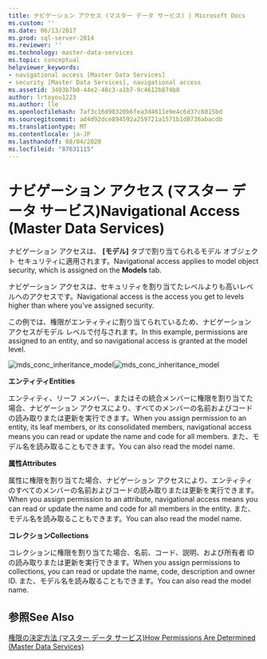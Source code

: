 ```yaml
---
title: ナビゲーション アクセス (マスター データ サービス) | Microsoft Docs
ms.custom: ''
ms.date: 06/13/2017
ms.prod: sql-server-2014
ms.reviewer: ''
ms.technology: master-data-services
ms.topic: conceptual
helpviewer_keywords:
- navigational access [Master Data Services]
- security [Master Data Services], navigational access
ms.assetid: 3403b7b0-44e2-48c3-a1b7-9c4612b874b8
author: lrtoyou1223
ms.author: lle
ms.openlocfilehash: 7af3c16d98320b6fea3d4611e9e4c6d37c6015bd
ms.sourcegitcommit: ad4d92dce894592a259721a1571b1d8736abacdb
ms.translationtype: MT
ms.contentlocale: ja-JP
ms.lasthandoff: 08/04/2020
ms.locfileid: "87631115"
---
```

# <a name="navigational-access-master-data-services"></a><span data-ttu-id="3e606-102">ナビゲーション アクセス (マスター データ サービス)</span><span class="sxs-lookup"><span data-stu-id="3e606-102">Navigational Access (Master Data Services)</span></span>
  <span data-ttu-id="3e606-103">ナビゲーション アクセスは、 **[モデル]** タブで割り当てられるモデル オブジェクト セキュリティに適用されます。</span><span class="sxs-lookup"><span data-stu-id="3e606-103">Navigational access applies to model object security, which is assigned on the **Models** tab.</span></span>  
  
 <span data-ttu-id="3e606-104">ナビゲーション アクセスは、セキュリティを割り当てたレベルよりも高いレベルへのアクセスです。</span><span class="sxs-lookup"><span data-stu-id="3e606-104">Navigational access is the access you get to levels higher than where you've assigned security.</span></span>  
  
 <span data-ttu-id="3e606-105">この例では、権限がエンティティに割り当てられているため、ナビゲーション アクセスがモデル レベルで付与されます。</span><span class="sxs-lookup"><span data-stu-id="3e606-105">In this example, permissions are assigned to an entity, and so navigational access is granted at the model level.</span></span>  
  
 <span data-ttu-id="3e606-106">![mds_conc_inheritance_model](../../2014/master-data-services/media/mds-conc-inheritance-model.gif "mds_conc_inheritance_model")</span><span class="sxs-lookup"><span data-stu-id="3e606-106">![mds_conc_inheritance_model](../../2014/master-data-services/media/mds-conc-inheritance-model.gif "mds_conc_inheritance_model")</span></span>  
  
 <span data-ttu-id="3e606-107">**エンティティ**</span><span class="sxs-lookup"><span data-stu-id="3e606-107">**Entities**</span></span>  
  
 <span data-ttu-id="3e606-108">エンティティ、リーフ メンバー、またはその統合メンバーに権限を割り当てた場合、ナビゲーション アクセスにより、すべてのメンバーの名前およびコードの読み取りまたは更新を実行できます。</span><span class="sxs-lookup"><span data-stu-id="3e606-108">When you assign permission to an entity, its leaf members, or its consolidated members, navigational access means you can read or update the name and code for all members.</span></span> <span data-ttu-id="3e606-109">また、モデル名を読み取ることもできます。</span><span class="sxs-lookup"><span data-stu-id="3e606-109">You can also read the model name.</span></span>  
  
 <span data-ttu-id="3e606-110">**属性**</span><span class="sxs-lookup"><span data-stu-id="3e606-110">**Attributes**</span></span>  
  
 <span data-ttu-id="3e606-111">属性に権限を割り当てた場合、ナビゲーション アクセスにより、エンティティのすべてのメンバーの名前およびコードの読み取りまたは更新を実行できます。</span><span class="sxs-lookup"><span data-stu-id="3e606-111">When you assign permission to an attribute, navigational access means you can read or update the name and code for all members in the entity.</span></span> <span data-ttu-id="3e606-112">また、モデル名を読み取ることもできます。</span><span class="sxs-lookup"><span data-stu-id="3e606-112">You can also read the model name.</span></span>  
  
 <span data-ttu-id="3e606-113">**コレクション**</span><span class="sxs-lookup"><span data-stu-id="3e606-113">**Collections**</span></span>  
  
 <span data-ttu-id="3e606-114">コレクションに権限を割り当てた場合、名前、コード、説明、および所有者 ID の読み取りまたは更新を実行できます。</span><span class="sxs-lookup"><span data-stu-id="3e606-114">When you assign permissions to collections, you can read or update the name, code, description and owner ID.</span></span> <span data-ttu-id="3e606-115">また、モデル名を読み取ることもできます。</span><span class="sxs-lookup"><span data-stu-id="3e606-115">You can also read the model name.</span></span>  
  
## <a name="see-also"></a><span data-ttu-id="3e606-116">参照</span><span class="sxs-lookup"><span data-stu-id="3e606-116">See Also</span></span>  
 [<span data-ttu-id="3e606-117">権限の決定方法 (マスター データ サービス)</span><span class="sxs-lookup"><span data-stu-id="3e606-117">How Permissions Are Determined &#40;Master Data Services&#41;</span></span>](how-permissions-are-determined-master-data-services.md)  
  
  
